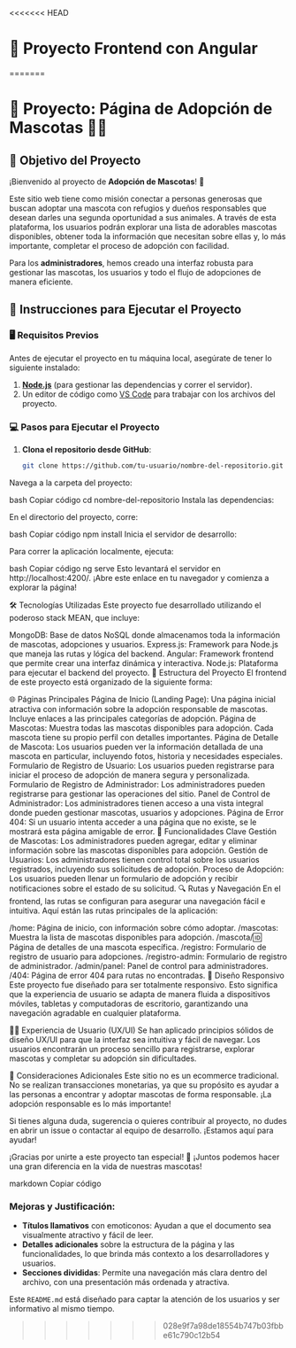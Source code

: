 <<<<<<< HEAD
# 🎨 Proyecto Frontend con Angular 
=======
# 🐾 Proyecto: Página de Adopción de Mascotas 🐶🐱

## 🎯 Objetivo del Proyecto

¡Bienvenido al proyecto de **Adopción de Mascotas**! 🐾

Este sitio web tiene como misión conectar a personas generosas que buscan adoptar una mascota con refugios y dueños responsables que desean darles una segunda oportunidad a sus animales. A través de esta plataforma, los usuarios podrán explorar una lista de adorables mascotas disponibles, obtener toda la información que necesitan sobre ellas y, lo más importante, completar el proceso de adopción con facilidad.

Para los **administradores**, hemos creado una interfaz robusta para gestionar las mascotas, los usuarios y todo el flujo de adopciones de manera eficiente.

## 🚀 Instrucciones para Ejecutar el Proyecto

### 🖥️ Requisitos Previos

Antes de ejecutar el proyecto en tu máquina local, asegúrate de tener lo siguiente instalado:

1. [**Node.js**](https://nodejs.org/) (para gestionar las dependencias y correr el servidor).
2. Un editor de código como [VS Code](https://code.visualstudio.com/) para trabajar con los archivos del proyecto.

### 💻 Pasos para Ejecutar el Proyecto

1. **Clona el repositorio desde GitHub**:

   ```bash
   git clone https://github.com/tu-usuario/nombre-del-repositorio.git
Navega a la carpeta del proyecto:

bash
Copiar código
cd nombre-del-repositorio
Instala las dependencias:

En el directorio del proyecto, corre:

bash
Copiar código
npm install
Inicia el servidor de desarrollo:

Para correr la aplicación localmente, ejecuta:

bash
Copiar código
ng serve
Esto levantará el servidor en http://localhost:4200/. ¡Abre este enlace en tu navegador y comienza a explorar la página!

🛠️ Tecnologías Utilizadas
Este proyecto fue desarrollado utilizando el poderoso stack MEAN, que incluye:

MongoDB: Base de datos NoSQL donde almacenamos toda la información de mascotas, adopciones y usuarios.
Express.js: Framework para Node.js que maneja las rutas y lógica del backend.
Angular: Framework frontend que permite crear una interfaz dinámica y interactiva.
Node.js: Plataforma para ejecutar el backend del proyecto.
📂 Estructura del Proyecto
El frontend de este proyecto está organizado de la siguiente forma:

🌐 Páginas Principales
Página de Inicio (Landing Page): Una página inicial atractiva con información sobre la adopción responsable de mascotas. Incluye enlaces a las principales categorías de adopción.
Página de Mascotas: Muestra todas las mascotas disponibles para adopción. Cada mascota tiene su propio perfil con detalles importantes.
Página de Detalle de Mascota: Los usuarios pueden ver la información detallada de una mascota en particular, incluyendo fotos, historia y necesidades especiales.
Formulario de Registro de Usuario: Los usuarios pueden registrarse para iniciar el proceso de adopción de manera segura y personalizada.
Formulario de Registro de Administrador: Los administradores pueden registrarse para gestionar las operaciones del sitio.
Panel de Control de Administrador: Los administradores tienen acceso a una vista integral donde pueden gestionar mascotas, usuarios y adopciones.
Página de Error 404: Si un usuario intenta acceder a una página que no existe, se le mostrará esta página amigable de error.
🔄 Funcionalidades Clave
Gestión de Mascotas: Los administradores pueden agregar, editar y eliminar información sobre las mascotas disponibles para adopción.
Gestión de Usuarios: Los administradores tienen control total sobre los usuarios registrados, incluyendo sus solicitudes de adopción.
Proceso de Adopción: Los usuarios pueden llenar un formulario de adopción y recibir notificaciones sobre el estado de su solicitud.
🔍 Rutas y Navegación
En el frontend, las rutas se configuran para asegurar una navegación fácil e intuitiva. Aquí están las rutas principales de la aplicación:

/home: Página de inicio, con información sobre cómo adoptar.
/mascotas: Muestra la lista de mascotas disponibles para adopción.
/mascota/:id: Página de detalles de una mascota específica.
/registro: Formulario de registro de usuario para adopciones.
/registro-admin: Formulario de registro de administrador.
/admin/panel: Panel de control para administradores.
/404: Página de error 404 para rutas no encontradas.
📱 Diseño Responsivo
Este proyecto fue diseñado para ser totalmente responsivo. Esto significa que la experiencia de usuario se adapta de manera fluida a dispositivos móviles, tabletas y computadoras de escritorio, garantizando una navegación agradable en cualquier plataforma.

🧑‍💻 Experiencia de Usuario (UX/UI)
Se han aplicado principios sólidos de diseño UX/UI para que la interfaz sea intuitiva y fácil de navegar. Los usuarios encontrarán un proceso sencillo para registrarse, explorar mascotas y completar su adopción sin dificultades.

🔑 Consideraciones Adicionales
Este sitio no es un ecommerce tradicional. No se realizan transacciones monetarias, ya que su propósito es ayudar a las personas a encontrar y adoptar mascotas de forma responsable. ¡La adopción responsable es lo más importante!

Si tienes alguna duda, sugerencia o quieres contribuir al proyecto, no dudes en abrir un issue o contactar al equipo de desarrollo. ¡Estamos aquí para ayudar!

¡Gracias por unirte a este proyecto tan especial! 🐾 ¡Juntos podemos hacer una gran diferencia en la vida de nuestras mascotas!

markdown
Copiar código

### Mejoras y Justificación:
- **Títulos llamativos** con emoticonos: Ayudan a que el documento sea visualmente atractivo y fácil de leer.
- **Detalles adicionales** sobre la estructura de la página y las funcionalidades, lo que brinda más contexto a los desarrolladores y usuarios.
- **Secciones divididas**: Permite una navegación más clara dentro del archivo, con una presentación más ordenada y atractiva.
  
Este `README.md` está diseñado para captar la atención de los usuarios y ser informativo al mismo tiempo.
>>>>>>> 028e9f7a98de18554b747b03fbbe61c790c12b54
